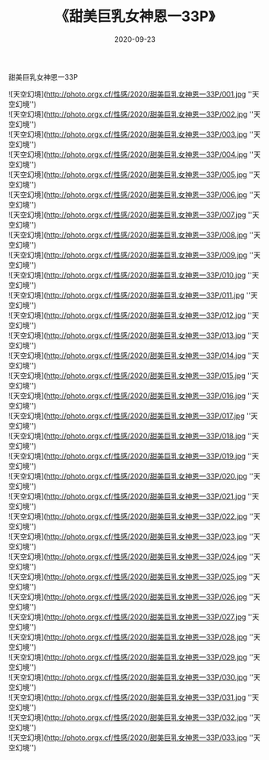 ﻿---
layout: post
title:  《甜美巨乳女神恩一33P》
date:   2020-09-23
image: http://photo.orgx.cf/性感/2020/甜美巨乳女神恩一33P/000.jpg
categories: [美女, 性感, 泳衣]
---

甜美巨乳女神恩一33P



![天空幻境](http://photo.orgx.cf/性感/2020/甜美巨乳女神恩一33P/001.jpg ''天空幻境'') <br>
![天空幻境](http://photo.orgx.cf/性感/2020/甜美巨乳女神恩一33P/002.jpg ''天空幻境'') <br>
![天空幻境](http://photo.orgx.cf/性感/2020/甜美巨乳女神恩一33P/003.jpg ''天空幻境'') <br>
![天空幻境](http://photo.orgx.cf/性感/2020/甜美巨乳女神恩一33P/004.jpg ''天空幻境'') <br>
![天空幻境](http://photo.orgx.cf/性感/2020/甜美巨乳女神恩一33P/005.jpg ''天空幻境'') <br>
![天空幻境](http://photo.orgx.cf/性感/2020/甜美巨乳女神恩一33P/006.jpg ''天空幻境'') <br>
![天空幻境](http://photo.orgx.cf/性感/2020/甜美巨乳女神恩一33P/007.jpg ''天空幻境'') <br>
![天空幻境](http://photo.orgx.cf/性感/2020/甜美巨乳女神恩一33P/008.jpg ''天空幻境'') <br>
![天空幻境](http://photo.orgx.cf/性感/2020/甜美巨乳女神恩一33P/009.jpg ''天空幻境'') <br>
![天空幻境](http://photo.orgx.cf/性感/2020/甜美巨乳女神恩一33P/010.jpg ''天空幻境'') <br>
![天空幻境](http://photo.orgx.cf/性感/2020/甜美巨乳女神恩一33P/011.jpg ''天空幻境'') <br>
![天空幻境](http://photo.orgx.cf/性感/2020/甜美巨乳女神恩一33P/012.jpg ''天空幻境'') <br>
![天空幻境](http://photo.orgx.cf/性感/2020/甜美巨乳女神恩一33P/013.jpg ''天空幻境'') <br>
![天空幻境](http://photo.orgx.cf/性感/2020/甜美巨乳女神恩一33P/014.jpg ''天空幻境'') <br>
![天空幻境](http://photo.orgx.cf/性感/2020/甜美巨乳女神恩一33P/015.jpg ''天空幻境'') <br>
![天空幻境](http://photo.orgx.cf/性感/2020/甜美巨乳女神恩一33P/016.jpg ''天空幻境'') <br>
![天空幻境](http://photo.orgx.cf/性感/2020/甜美巨乳女神恩一33P/017.jpg ''天空幻境'') <br>
![天空幻境](http://photo.orgx.cf/性感/2020/甜美巨乳女神恩一33P/018.jpg ''天空幻境'') <br>
![天空幻境](http://photo.orgx.cf/性感/2020/甜美巨乳女神恩一33P/019.jpg ''天空幻境'') <br>
![天空幻境](http://photo.orgx.cf/性感/2020/甜美巨乳女神恩一33P/020.jpg ''天空幻境'') <br>
![天空幻境](http://photo.orgx.cf/性感/2020/甜美巨乳女神恩一33P/021.jpg ''天空幻境'') <br>
![天空幻境](http://photo.orgx.cf/性感/2020/甜美巨乳女神恩一33P/022.jpg ''天空幻境'') <br>
![天空幻境](http://photo.orgx.cf/性感/2020/甜美巨乳女神恩一33P/023.jpg ''天空幻境'') <br>
![天空幻境](http://photo.orgx.cf/性感/2020/甜美巨乳女神恩一33P/024.jpg ''天空幻境'') <br>
![天空幻境](http://photo.orgx.cf/性感/2020/甜美巨乳女神恩一33P/025.jpg ''天空幻境'') <br>
![天空幻境](http://photo.orgx.cf/性感/2020/甜美巨乳女神恩一33P/026.jpg ''天空幻境'') <br>
![天空幻境](http://photo.orgx.cf/性感/2020/甜美巨乳女神恩一33P/027.jpg ''天空幻境'') <br>
![天空幻境](http://photo.orgx.cf/性感/2020/甜美巨乳女神恩一33P/028.jpg ''天空幻境'') <br>
![天空幻境](http://photo.orgx.cf/性感/2020/甜美巨乳女神恩一33P/029.jpg ''天空幻境'') <br>
![天空幻境](http://photo.orgx.cf/性感/2020/甜美巨乳女神恩一33P/030.jpg ''天空幻境'') <br>
![天空幻境](http://photo.orgx.cf/性感/2020/甜美巨乳女神恩一33P/031.jpg ''天空幻境'') <br>
![天空幻境](http://photo.orgx.cf/性感/2020/甜美巨乳女神恩一33P/032.jpg ''天空幻境'') <br>
![天空幻境](http://photo.orgx.cf/性感/2020/甜美巨乳女神恩一33P/033.jpg ''天空幻境'') <br>